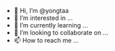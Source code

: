 - 👋 Hi, I’m @yongtaa
- 👀 I’m interested in ...
- 🌱 I’m currently learning ...
- 💞️ I’m looking to collaborate on ...
- 📫 How to reach me ...

<!---
yongtaa/yongtaa is a ✨ special ✨ repository because its `README.md` (this file) appears on your GitHub profile.
You can click the Preview link to take a look at your changes.
--->

